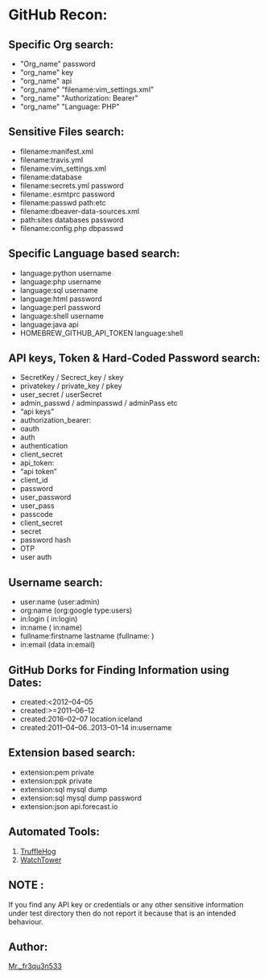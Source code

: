 # GitHub Recon:

## Specific Org search:

-   "Org_name" password
-   "org_name" key
-   "org_name" api
-   "org_name" “filename:vim_settings.xml”
-   "org_name" "Authorization: Bearer"
-   "org_name" "Language: PHP"

## Sensitive Files search:

-   filename:manifest.xml
-   filename:travis.yml
-   filename:vim_settings.xml
-   filename:database
-   filename:secrets.yml password
-   filename:.esmtprc password
-   filename:passwd path:etc
-   filename:dbeaver-data-sources.xml
-   path:sites databases password
-   filename:config.php dbpasswd

## Specific Language based search:

-   language:python username
-   language:php username
-   language:sql username
-   language:html password
-   language:perl password
-   language:shell username
-   language:java api
-   HOMEBREW_GITHUB_API_TOKEN language:shell

## API keys, Token & Hard-Coded Password search:

-   SecretKey / Secrect_key / skey
-   privatekey / private_key / pkey
-   user_secret / userSecret
-   admin_passwd / adminpasswd / adminPass etc
-   “api keys”
-   authorization_bearer:
-   oauth
-   auth
-   authentication
-   client_secret
-   api_token:
-   “api token”
-   client_id
-   password
-   user_password
-   user_pass
-   passcode
-   client_secret
-   secret
-   password hash
-   OTP
-   user auth

## Username search:

-   user:name (user:admin)
-   org:name (org:google type:users)
-   in:login (<username> in:login)
-   in:name (<username> in:name)
-   fullname:firstname lastname (fullname:<name> <surname>)
-   in:email (data in:email)

## GitHub Dorks for Finding Information using Dates:

-   created:<2012–04–05
-   created:>=2011–06–12
-   created:2016–02–07 location:iceland
-   created:2011–04–06..2013–01–14 <user> in:username

## Extension based search:

-   extension:pem private
-   extension:ppk private
-   extension:sql mysql dump
-   extension:sql mysql dump password
-   extension:json api.forecast.io

## Automated Tools:

1. [TruffleHog](https://github.com/dxa4481/truffleHog)
2. [WatchTower](https://radar.nightfall.ai/)

## NOTE :

If you find any API key or credentials or any other sensitive information under test directory then do not report it because that is an intended behaviour.

## Author:

[Mr.\_fr3qu3n533](https://twitter.com/mr_fr3qu3n533)
